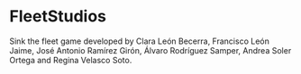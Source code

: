 # FleetStudios
Sink the fleet game developed by Clara León Becerra, Francisco León Jaime, José Antonio Ramírez Girón, Álvaro Rodríguez Samper, Andrea Soler Ortega and Regina Velasco Soto.
